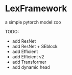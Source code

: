 # LexFramework

a simple pytorch model zoo

TODO:
- add ResNet
- add ResNet + SEblock
- add Efficient
- add Efficient v2
- add Transformer
- add dynamic head
